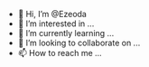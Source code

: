 - 👋 Hi, I’m @Ezeoda
- 👀 I’m interested in ...
- 🌱 I’m currently learning ...
- 💞️ I’m looking to collaborate on ...
- 📫 How to reach me ...

<!---
Ezeoda/Ezeoda is a ✨ special ✨ repository because its `README.md` (this file) appears on your GitHub profile.
You can click the Preview link to take a look at your changes.
--->
